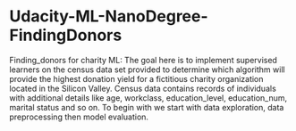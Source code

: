 # Udacity-ML-NanoDegree-FindingDonors
Finding_donors for charity ML:
The goal here is to implement supervised learners on the census data set provided to determine which algorithm will provide the highest donation yield for a fictitious charity organization located in the Silicon Valley. Census data contains records of individuals with additional details like age, workclass, education_level, education_num, marital status and so on. To begin with we start with data exploration, data preprocessing then model evaluation.
